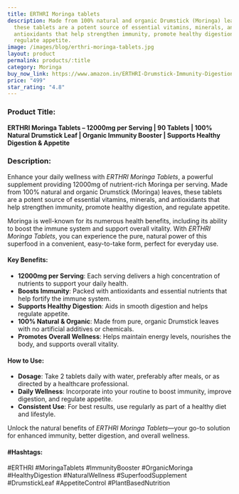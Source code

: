 ```yaml
---
title: ERTHRI Moringa tablets
description: Made from 100% natural and organic Drumstick (Moringa) leaves,
  these tablets are a potent source of essential vitamins, minerals, and
  antioxidants that help strengthen immunity, promote healthy digestion, and
  regulate appetite.
image: /images/blog/erthri-moringa-tablets.jpg
layout: product
permalink: products/:title
category: Moringa
buy_now_link: https://www.amazon.in/ERTHRI-Drumstick-Immunity-Digestion-Appetite/dp/B0D1KLRRHW/ref=sr_1_16?crid=JPSHXC1IUKVG&tag=m0150-21
price: "499"
star_rating: "4.8"
---
```

### Product Title:
**ERTHRI Moringa Tablets – 12000mg per Serving | 90 Tablets | 100% Natural Drumstick Leaf | Organic Immunity Booster | Supports Healthy Digestion & Appetite**

### Description:
Enhance your daily wellness with *ERTHRI Moringa Tablets*, a powerful supplement providing 12000mg of nutrient-rich Moringa per serving. Made from 100% natural and organic Drumstick (Moringa) leaves, these tablets are a potent source of essential vitamins, minerals, and antioxidants that help strengthen immunity, promote healthy digestion, and regulate appetite.

Moringa is well-known for its numerous health benefits, including its ability to boost the immune system and support overall vitality. With *ERTHRI Moringa Tablets*, you can experience the pure, natural power of this superfood in a convenient, easy-to-take form, perfect for everyday use.

#### Key Benefits:
- **12000mg per Serving**: Each serving delivers a high concentration of nutrients to support your daily health.
- **Boosts Immunity**: Packed with antioxidants and essential nutrients that help fortify the immune system.
- **Supports Healthy Digestion**: Aids in smooth digestion and helps regulate appetite.
- **100% Natural & Organic**: Made from pure, organic Drumstick leaves with no artificial additives or chemicals.
- **Promotes Overall Wellness**: Helps maintain energy levels, nourishes the body, and supports overall vitality.

#### How to Use:
- **Dosage**: Take 2 tablets daily with water, preferably after meals, or as directed by a healthcare professional.
- **Daily Wellness**: Incorporate into your routine to boost immunity, improve digestion, and regulate appetite.
- **Consistent Use**: For best results, use regularly as part of a healthy diet and lifestyle.

Unlock the natural benefits of *ERTHRI Moringa Tablets*—your go-to solution for enhanced immunity, better digestion, and overall wellness.

#### #Hashtags:
#ERTHRI #MoringaTablets #ImmunityBooster #OrganicMoringa #HealthyDigestion #NaturalWellness #SuperfoodSupplement #DrumstickLeaf #AppetiteControl #PlantBasedNutrition
